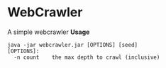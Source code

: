 # WebCrawler
A simple webcrawler
**Usage**
```
java -jar webcrawler.jar [OPTIONS] [seed]
[OPTIONS]:
  -n count    the max depth to crawl (inclusive)
```
